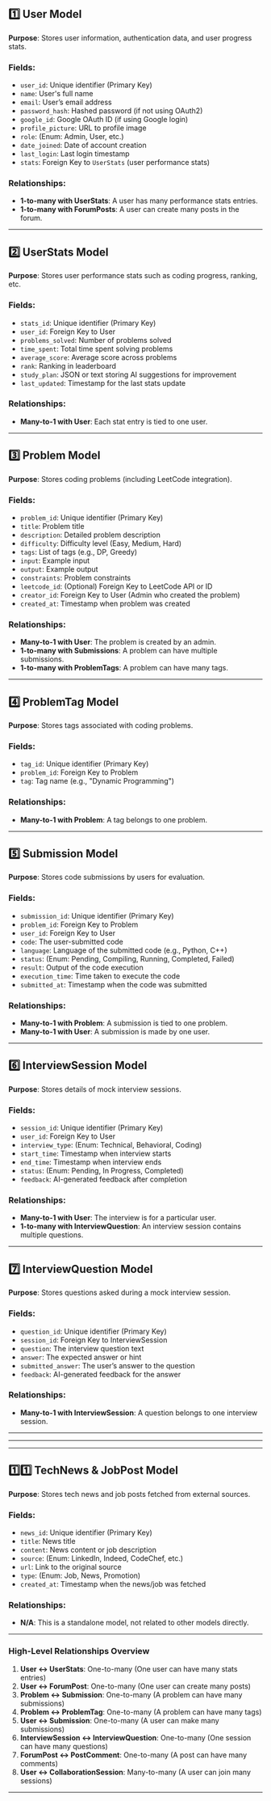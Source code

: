 ## **1️⃣ User Model**
**Purpose**: Stores user information, authentication data, and user progress stats.

### **Fields**:
- `user_id`: Unique identifier (Primary Key)
- `name`: User's full name
- `email`: User’s email address
- `password_hash`: Hashed password (if not using OAuth2)
- `google_id`: Google OAuth ID (if using Google login)
- `profile_picture`: URL to profile image
- `role`: (Enum: Admin, User, etc.)
- `date_joined`: Date of account creation
- `last_login`: Last login timestamp
- `stats`: Foreign Key to `UserStats` (user performance stats)

### **Relationships**:
- **1-to-many with UserStats**: A user has many performance stats entries.
- **1-to-many with ForumPosts**: A user can create many posts in the forum.

---

## **2️⃣ UserStats Model**
**Purpose**: Stores user performance stats such as coding progress, ranking, etc.

### **Fields**:
- `stats_id`: Unique identifier (Primary Key)
- `user_id`: Foreign Key to User
- `problems_solved`: Number of problems solved
- `time_spent`: Total time spent solving problems
- `average_score`: Average score across problems
- `rank`: Ranking in leaderboard
- `study_plan`: JSON or text storing AI suggestions for improvement
- `last_updated`: Timestamp for the last stats update

### **Relationships**:
- **Many-to-1 with User**: Each stat entry is tied to one user.

---

## **3️⃣ Problem Model**
**Purpose**: Stores coding problems (including LeetCode integration).

### **Fields**:
- `problem_id`: Unique identifier (Primary Key)
- `title`: Problem title
- `description`: Detailed problem description
- `difficulty`: Difficulty level (Easy, Medium, Hard)
- `tags`: List of tags (e.g., DP, Greedy)
- `input`: Example input
- `output`: Example output
- `constraints`: Problem constraints
- `leetcode_id`: (Optional) Foreign Key to LeetCode API or ID
- `creator_id`: Foreign Key to User (Admin who created the problem)
- `created_at`: Timestamp when problem was created

### **Relationships**:
- **Many-to-1 with User**: The problem is created by an admin.
- **1-to-many with Submissions**: A problem can have multiple submissions.
- **1-to-many with ProblemTags**: A problem can have many tags.

---

## **4️⃣ ProblemTag Model**
**Purpose**: Stores tags associated with coding problems.

### **Fields**:
- `tag_id`: Unique identifier (Primary Key)
- `problem_id`: Foreign Key to Problem
- `tag`: Tag name (e.g., "Dynamic Programming")

### **Relationships**:
- **Many-to-1 with Problem**: A tag belongs to one problem.

---

## **5️⃣ Submission Model**
**Purpose**: Stores code submissions by users for evaluation.

### **Fields**:
- `submission_id`: Unique identifier (Primary Key)
- `problem_id`: Foreign Key to Problem
- `user_id`: Foreign Key to User
- `code`: The user-submitted code
- `language`: Language of the submitted code (e.g., Python, C++)
- `status`: (Enum: Pending, Compiling, Running, Completed, Failed)
- `result`: Output of the code execution
- `execution_time`: Time taken to execute the code
- `submitted_at`: Timestamp when the code was submitted

### **Relationships**:
- **Many-to-1 with Problem**: A submission is tied to one problem.
- **Many-to-1 with User**: A submission is made by one user.

---

## **6️⃣ InterviewSession Model**
**Purpose**: Stores details of mock interview sessions.

### **Fields**:
- `session_id`: Unique identifier (Primary Key)
- `user_id`: Foreign Key to User
- `interview_type`: (Enum: Technical, Behavioral, Coding)
- `start_time`: Timestamp when interview starts
- `end_time`: Timestamp when interview ends
- `status`: (Enum: Pending, In Progress, Completed)
- `feedback`: AI-generated feedback after completion

### **Relationships**:
- **Many-to-1 with User**: The interview is for a particular user.
- **1-to-many with InterviewQuestion**: An interview session contains multiple questions.

---

## **7️⃣ InterviewQuestion Model**
**Purpose**: Stores questions asked during a mock interview session.

### **Fields**:
- `question_id`: Unique identifier (Primary Key)
- `session_id`: Foreign Key to InterviewSession
- `question`: The interview question text
- `answer`: The expected answer or hint
- `submitted_answer`: The user’s answer to the question
- `feedback`: AI-generated feedback for the answer

### **Relationships**:
- **Many-to-1 with InterviewSession**: A question belongs to one interview session.

---

<!-- ## **8️⃣ ForumPost Model**
**Purpose**: Stores forum posts in the community discussion section.

### **Fields**:
- `post_id`: Unique identifier (Primary Key)
- `user_id`: Foreign Key to User
- `title`: Title of the post
- `content`: Content of the post
- `created_at`: Timestamp when post was created
- `updated_at`: Timestamp when post was last updated

### **Relationships**:
- **Many-to-1 with User**: A post is written by one user.
- **1-to-many with PostComment**: A post can have multiple comments. -->

<!-- ---

## **9️⃣ PostComment Model**
**Purpose**: Stores comments on forum posts.

### **Fields**:
- `comment_id`: Unique identifier (Primary Key)
- `post_id`: Foreign Key to ForumPost
- `user_id`: Foreign Key to User
- `content`: Comment content
- `created_at`: Timestamp when comment was created

### **Relationships**:
- **Many-to-1 with ForumPost**: A comment is tied to one post.
- **Many-to-1 with User**: A comment is made by one user. -->

---

<!-- ## **🔟 CollaborationSession Model**
**Purpose**: Stores live pair programming collaboration sessions.

### **Fields**:
- `session_id`: Unique identifier (Primary Key)
- `host_user_id`: Foreign Key to User (Host)
- `code`: Shared code being worked on
- `status`: (Enum: Pending, Active, Completed)
- `start_time`: Timestamp when session starts
- `end_time`: Timestamp when session ends

### **Relationships**:
- **Many-to-1 with User**: A session has one host.
- **Many-to-many with User**: A session can have multiple participants. -->

---

## **1️⃣1️⃣ TechNews & JobPost Model**
**Purpose**: Stores tech news and job posts fetched from external sources.

### **Fields**:
- `news_id`: Unique identifier (Primary Key)
- `title`: News title
- `content`: News content or job description
- `source`: (Enum: LinkedIn, Indeed, CodeChef, etc.)
- `url`: Link to the original source
- `type`: (Enum: Job, News, Promotion)
- `created_at`: Timestamp when the news/job was fetched

### **Relationships**:
- **N/A**: This is a standalone model, not related to other models directly.

---

### **High-Level Relationships Overview**
1. **User ↔ UserStats**: One-to-many (One user can have many stats entries)
2. **User ↔ ForumPost**: One-to-many (One user can create many posts)
3. **Problem ↔ Submission**: One-to-many (A problem can have many submissions)
4. **Problem ↔ ProblemTag**: One-to-many (A problem can have many tags)
5. **User ↔ Submission**: One-to-many (A user can make many submissions)
6. **InterviewSession ↔ InterviewQuestion**: One-to-many (One session can have many questions)
7. **ForumPost ↔ PostComment**: One-to-many (A post can have many comments)
8. **User ↔ CollaborationSession**: Many-to-many (A user can join many sessions)

---